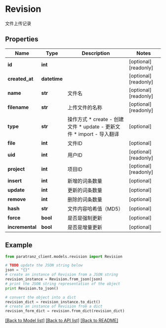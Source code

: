 # Revision

文件上传记录

## Properties

Name | Type | Description | Notes
------------ | ------------- | ------------- | -------------
**id** | **int** |  | [optional] [readonly] 
**created_at** | **datetime** |  | [optional] [readonly] 
**name** | **str** | 文件名 | [optional] [readonly] 
**filename** | **str** | 上传文件的名称 | [optional] [readonly] 
**type** | **str** | 操作方式 * create - 创建文件 * update - 更新文件 * import - 导入翻译  | [optional] 
**file** | **int** | 文件ID | [optional] 
**uid** | **int** | 用户ID | [optional] [readonly] 
**project** | **int** | 项目ID | [optional] [readonly] 
**insert** | **int** | 新增的词条数量 | [optional] 
**update** | **int** | 更新的词条数量 | [optional] 
**remove** | **int** | 删除的词条数量 | [optional] 
**hash** | **str** | 文件内容哈希值（MD5） | [optional] 
**force** | **bool** | 是否是强制更新 | [optional] 
**incremental** | **bool** | 是否是增量更新 | [optional] 

## Example

```python
from paratranz_client.models.revision import Revision

# TODO update the JSON string below
json = "{}"
# create an instance of Revision from a JSON string
revision_instance = Revision.from_json(json)
# print the JSON string representation of the object
print Revision.to_json()

# convert the object into a dict
revision_dict = revision_instance.to_dict()
# create an instance of Revision from a dict
revision_form_dict = revision.from_dict(revision_dict)
```
[[Back to Model list]](../README.md#documentation-for-models) [[Back to API list]](../README.md#documentation-for-api-endpoints) [[Back to README]](../README.md)


